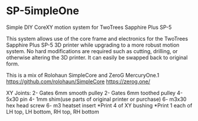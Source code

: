 # SP-5impleOne
Simple DIY CoreXY motion system for TwoTrees Sapphire Plus SP-5

This system allows use of the core frame and electronics for the TwoTrees Sapphire Plus SP-5 3D printer while upgrading to a more robust motion system.
No hard modifications are required such as cutting, drilling, or otherwise altering the 3D printer. It can easily be swapped back to original form. 

This is a mix of Rolohaun SimpleCore and ZeroG MercuryOne.1
https://github.com/rolohaun/SimpleCore
https://zerog.one/

XY Joints:
2- Gates 6mm smooth pulley
2- Gates 6mm toothed pulley
4- 5x30 pin
4- 1mm shim(use parts of original printer or purchase)
6- m3x30 hex head screw
6- m3 heatset insert
*Print 4 of XY bushing
*Print 1 each of LH top, LH bottom, RH top, RH bottom

